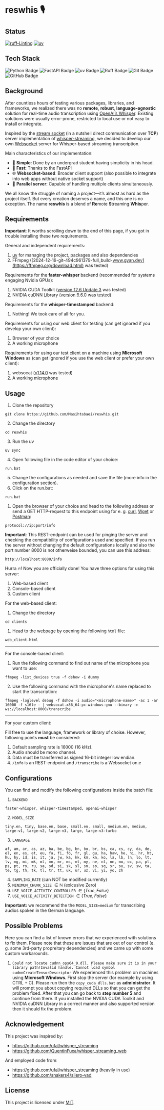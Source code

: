 # reswhis :studio_microphone:


## Status

[![ruff-Linting](https://github.com/Masihtabaei/reswhis/actions/workflows/ruff.yml/badge.svg)](https://github.com/Masihtabaei/reswhis/actions/workflows/ruff.yml) 
[![uv](https://github.com/Masihtabaei/reswhis/actions/workflows/uv.yml/badge.svg)](https://github.com/Masihtabaei/reswhis/actions/workflows/uv.yml)
</br>

## Tech Stack

![Python Badge](https://img.shields.io/badge/Python-3776AB?logo=python&logoColor=fff&style=flat-square)
![FastAPI Badge](https://img.shields.io/badge/FastAPI-009688?logo=fastapi&logoColor=fff&style=flat-square)
![uv Badge](https://img.shields.io/badge/uv-DE5FE9?logo=uv&logoColor=fff&style=flat-square)
![Ruff Badge](https://img.shields.io/badge/Ruff-D7FF64?logo=ruff&logoColor=000&style=flat-square)
![Git Badge](https://img.shields.io/badge/Git-F05032?logo=git&logoColor=fff&style=flat-square)
![GitHub Badge](https://img.shields.io/badge/GitHub-181717?logo=github&logoColor=fff&style=flat-square)

## Background

After countless hours of testing various packages, libraries, and frameworks, we realized there was no **remote**, **robust**, **language-agnostic** solution for real-time audio transcription using [OpenAI’s Whisper](https://github.com/openai/whisper). Existing solutions were usually error-prone, restricted to local use or not easy to install or integrate.

Inspired by the [stream socket](https://en.wikipedia.org/wiki/Berkeley_sockets) (in a nutshell direct communication over **TCP**) server implementation of [whisper-streaming](https://github.com/ufal/whisper_streaming), we decided to develop our own [Websocket](https://de.wikipedia.org/wiki/WebSocket) server for Whisper-based streaming transcription.

Main characteristics of our implementation:
- :beginner: **Simple**: Done by an undergrad student having simplicity in his head.
- :rocket: **Fast**: Thanks to the FastAPI 
- :globe_with_meridians: **Websocket-based**: Broader client support (also possible to integrate into web apps without native socket support)
- :twisted_rightwards_arrows: **Parallel server**: Capable of handling multiple clients simultaneously.

We all know the struggle of naming a project—it’s almost as hard as the project itself. But every creation deserves a name, and this one is no exception. The name **reswhis** is a blend of **Re**mote **S**treaming **Whis**per. 

## Requirements

**Important**: It worths scrolling down to the end of this page, if you got in trouble installing these two requirements.

General and independent requirements:

1. [uv](https://docs.astral.sh/uv/getting-started/installation/) for managing the project, packages and also dependencies
2. FFmpeg ([2024-12-19-git-494c961379-full_build-www.gyan.dev](https://ffmpeg.org/download.html) was tested)

Requirements for the **faster-whisper** backend (recommended for systems engaging Nvidia GPUs):

1. NVIDIA CUDA Toolkit ([version 12.6 Update 3](https://developer.nvidia.com/cuda-downloads) was tested)
2. NVIDIA cuDNN Library ([version 9.6.0](https://developer.nvidia.com/cudnn-downloads) was tested)


Requirements for the **whisper-timestamped** backend:

1. Nothing! We took care of all for you.

<!--- Requirements for using [Whisper MLX](https://github.com/ml-explore/mlx-examples/tree/main/whisper) as backend:

1. For sure being priviliged to have one of Steve Job's creations (no offense for sure, just for fun :wink:)
2. Running the following command in the project's main directory (as an intermediate step between the second and third steps mentioned in the **usage** subsection):
```
uv add mlx-whisper
```
-->

Requirements for using our web client for testing (can get ignored if you develop your own client):

1. Browser of your choice
2. A working microphone

Requirements for using our test client on a machine using **Microsoft Windows** as (can get ignored if you use the web client or prefer your own client):

1. websocat ([v1.14.0](https://github.com/vi/websocat/releases/tag/v1.14.0) was tested)
2. A working microphone

## Usage


1. Clone the repository
```
git clone https://github.com/Masihtabaei/reswhis.git
```
2. Change the directory
```
cd reswhis
```
3. Run the uv
```
uv sync
```
4. Open following file in the code editor of your choice:
```
run.bat
```
5. Change the configurations as needed and save the file (more info in the configuration section).
6. Click on the run.bat:
```
run.bat
```
1. Open the browser of your choice and head to the following address or send a GET HTTP-request to this endpoint using for e. g. [curl](https://curl.se/), [Wget](https://www.gnu.org/software/wget/) or [Postman](https://www.postman.com/):
```
protocol://ip:port/info
```
**Important**: This REST-endpoint can be used for pinging the server and checking the compatibility of configurations used and specified. If you run the server without changing the default configurations locally and also the port number 8000 is not otherweise bounded, you can use this address:
```
http://localhost:8000/info
```
Hurra :fire:! Now you are officially done! You have three options for using this server:

1. Web-based client
2. Console-based client
3. Custom client

For the web-based client:

1. Change the directory
```
cd clients
```
1. Head to the webpage by opening the following `html` file:
```
web_client.html
```
---

For the console-based client:

1. Run the following command to find out name of the microphone you want to use:
```
ffmpeg -list_devices true -f dshow -i dummy
```
2. Use the following command with the microphone's name replaced to start the transcription:
```
ffmpeg -loglevel debug -f dshow -i audio="<microphone-name>" -ac 1 -ar 16000 -f s16le - | websocat.x86_64-pc-windows-gnu --binary -n ws://localhost:8000/transcribe
```
---

For your custom client:

Fill free to use the language, framework or library of choise. However, following points **must** be considered:

1. Default sampling rate is 16000 (16 kHz).
2. Audio should be mono channel.
3. Data must be transferred as signed 16-bit integer low endian.
4. `/info` is an REST-endpoint and `/transcribe` is a Websocket on.e


## Configurations

You can find and modify the following configurations inside the batch file:

1. `BACKEND`
```
faster-whisper, whisper-timestamped, openai-whisper
```

2. `MODEL_SIZE`
```
tiny.en, tiny, base.en, base, small.en, small, medium.en, medium, large-v1, large-v2, large-v3, large, large-v3-turbo
```

3. `LANGUAGE`
```
af, am, ar, as, az, ba, be, bg, bn, bo, br, bs, ca, cs, cy, da, de, el, en, es, et, eu, fa, fi, fo, fr, gl, gu, ha, haw, he, hi, hr, ht, hu, hy, id, is, it, ja, jw, ka, kk, km, kn, ko, la, lb, ln, lo, lt, lv, mg, mi, mk, ml, mn, mr, ms, mt, my, ne, nl, nn, no, oc, pa, pl, ps, pt, ro, ru, sa, sd, si, sk, sl, sn, so, sq, sr, su, sv, sw, ta, te, tg, th, tk, tl, tr, tt, uk, ur, uz, vi, yi, yo, zh
```
4. `SAMPLING_RATE` (can NOT be modified currently)
5. `MINIMUM_CHUNK_SIZE` $\in \mathbb{N}$ (exlcusive Zero)
6. `USE_VOICE_ACTIVITY_CONTROLLER` $\in \{True, False\}$
7. `USE_VOICE_ACTIVITY_DETECTION` $\in \{True, False\}$

**Important:** we recommend the the `MODEL_SIZE=medium` for transcribing audios spoken in the German language.

## Possible Problems

Here you can find a list of known errors that we experienced with solutions to fix them. Please note that these are issues that are out of our control (e. g. some 3rd-party propreitary dependencies) and we came up with some custom workarounds.

1. ``Could not locate cudnn_ops64_9.dll. Please make sure it is in your library path!Invalid handle. Cannot load symbol cudnnCreateTensorDescriptor``
We experienced this problem on machines using **Microsoft Windows**. First stop the server (for example by using CTRL + C). Please run then the ``copy_cuda_dlls.bat`` as **administrator**. It will prompt you about copying required DLLs so that you can get the problem fixed. After that you can go back to **step number 5** and continue from there. If you installed the NVIDIA CUDA Toolkit and NVIDIA cuDNN Library in a correct manner and also supported version then it should fix the problem.

## Acknowledgement

This project was inspired by:

- https://github.com/ufal/whisper_streaming
- https://github.com/QuentinFuxa/whisper_streaming_web

And employed code from:
- https://github.com/ufal/whisper_streaming (heavily in use)
- https://github.com/snakers4/silero-vad

## License

This project is licensed under [MIT][0].


[0]: https://github.com/Masihtabaei/reswhis/blob/main/LICENSE

